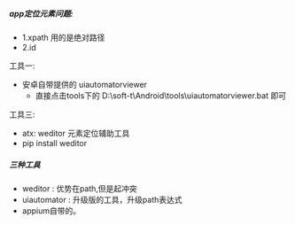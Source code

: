 ##### app定位元素问题:
 - 1.xpath 用的是绝对路径
 - 2.id

工具一:
 - 安卓自带提供的 uiautomatorviewer
   - 直接点击tools下的 D:\soft-t\Android\tools\uiautomatorviewer.bat 即可

工具三:
 - atx: weditor 元素定位辅助工具
 - pip install weditor


##### 三种工具
 - weditor : 优势在path,但是起冲突
 - uiautomator : 升级版的工具，升级path表达式
 - appium自带的。